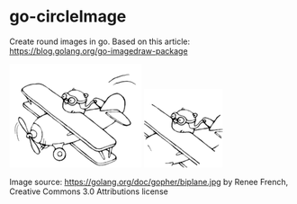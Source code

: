 # go-circleImage

Create round images in go. Based on this article: https://blog.golang.org/go-imagedraw-package


![Gopher](biplane.png)
![Round image of the gopher](result.png)

Image source: https://golang.org/doc/gopher/biplane.jpg by Renee French, Creative Commons 3.0 Attributions license